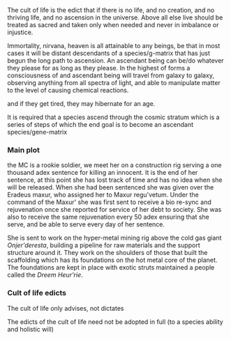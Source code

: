The cult of life is the edict that if there is no life, and no creation, and no thriving life, and no ascension in the universe. Above all else live should be treated as sacred and taken only when needed and never in imbalance or injustice.

Immortality, nirvana, heaven is all attainable to any beings, be that in most cases it will be distant descendants of a species/g-matrix that has just begun the long path to ascension. An ascendant being can be/do whatever they please for as long as they please. In the highest of forms a consciousness of and ascendant being will travel from galaxy to galaxy, observing anything from all spectra of light, and able to manipulate matter to the level of causing chemical reactions.


and if they get tired, they may hibernate for an age.

It is required that a species ascend through the cosmic stratum which is a series of steps of which the end goal is to become an ascendant species/gene-matrix


### Main plot

the MC is a rookie soldier, we meet her on a construction rig serving a one thousand adex sentence for killing an innocent. It is the end of her sentence, at this point she has lost track of time and has no idea when she will be released. When she had been sentenced she was given over the Eradeus maxur, who assigned her to Maxur regu'vetum. Under the command of the Maxur' she was first sent to receive a bio re-sync and rejuvenation once she reported for service of her debt to society. She was also to receive the same rejuvenation every 50 adex ensuring that she serve, and be able to serve every day of her sentence.

She is sent to work on the hyper-metal mining rig above the cold gas giant _Onjer'deresta_, building a pipeline for raw materials and the support structure around it. They work on the shoulders of those that built the scaffolding which has its foundations on the hot metal core of the planet. The foundations are kept in place with exotic struts maintained a people called the _Dreem Heur'rie_.


### Cult of life edicts

The cult of life only advises, not dictates

The edicts of the cult of life need not be adopted in full (to a species ability and holistic will)
